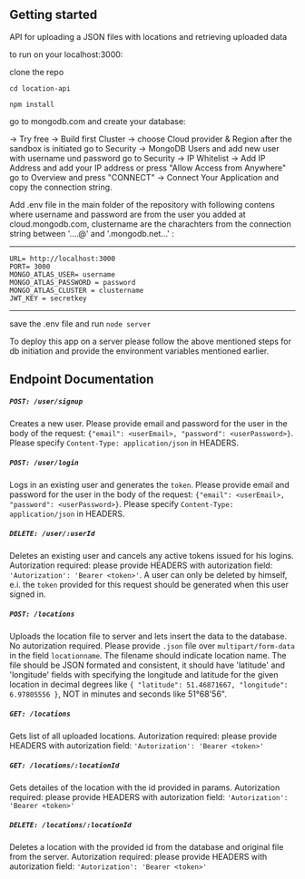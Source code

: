 ## Getting started

API for uploading a JSON files with locations and retrieving uploaded data

to run on your localhost:3000:

clone the repo

`cd location-api`

`npm install`

go to mongodb.com and create your database:

-> Try free
-> Build first Cluster
-> choose Cloud provider & Region
after the sandbox is initiated go to Security -> MongoDB Users and add new user with username und password
go to Security -> IP Whitelist -> Add IP Address and add your IP address or press "Allow Access from Anywhere"
go to Overview and press "CONNECT" -> Connect Your Application and copy the connection string.

Add .env file in the main folder of the repository with following contens where username and password are from
the user you added at cloud.mongodb.com, clustername are the charachters from the connection
string between '....<password>@' and '.mongodb.net...' :

---

    URL= http://localhost:3000
    PORT= 3000
    MONGO_ATLAS_USER= username
    MONGO_ATLAS_PASSWORD = password
    MONGO_ATLAS_CLUSTER = clustername
    JWT_KEY = secretkey

---

save the .env file and run `node server`

To deploy this app on a server please follow the above mentioned steps for db initiation and provide the environment variables mentioned earlier.

## Endpoint Documentation

##### `POST: /user/signup`

Creates a new user. Please provide email and password for the user in the body of the request:
`{"email": <userEmail>, "password": <userPassword>}`. Please specify `Content-Type: application/json` in HEADERS.

##### `POST: /user/login`

Logs in an existing user and generates the `token`. Please provide email and password for the user in the body of the request:
`{"email": <userEmail>, "password": <userPassword>}`. Please specify `Content-Type: application/json` in HEADERS.

##### `DELETE: /user/:userId`

Deletes an existing user and cancels any active tokens issued for his logins.
Autorization required: please provide HEADERS with autorization field:
`'Autorization': 'Bearer <token>'`. A user can only be deleted by himself, e.i. the `token` provided for this request should be generated when this user signed in.

##### `POST: /locations`

Uploads the location file to server and lets insert the data to the database.
No autorization required.
Please provide `.json` file over `multipart/form-data` in the field `locationname`. The filename should indicate location name. The file should be JSON formated and consistent, it should have 'latitude' and 'longitude' fields with specifying the longitude and latitude for the given location in decimal degrees like `{ "latitude": 51.46871667, "longitude": 6.97805556 }`, NOT in minutes and seconds like 51°68'56".

##### `GET: /locations`

Gets list of all uploaded locations.
Autorization required: please provide HEADERS with autorization field:
`'Autorization': 'Bearer <token>'`

##### `GET: /locations/:locationId`

Gets detailes of the location with the id provided in params.
Autorization required: please provide HEADERS with autorization field:
`'Autorization': 'Bearer <token>'`

##### `DELETE: /locations/:locationId`

Deletes a location with the provided id from the database and original file from the server.
Autorization required: please provide HEADERS with autorization field:
`'Autorization': 'Bearer <token>'`
